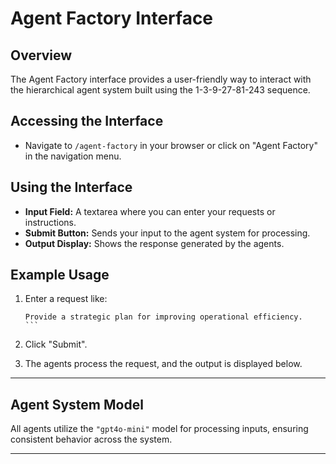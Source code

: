 # Agent Factory Interface

## Overview

The Agent Factory interface provides a user-friendly way to interact with the hierarchical agent system built using the 1-3-9-27-81-243 sequence.

## Accessing the Interface

- Navigate to `/agent-factory` in your browser or click on "Agent Factory" in the navigation menu.

## Using the Interface

- **Input Field:** A textarea where you can enter your requests or instructions.
- **Submit Button:** Sends your input to the agent system for processing.
- **Output Display:** Shows the response generated by the agents.

## Example Usage

1. Enter a request like:
   ```
   Provide a strategic plan for improving operational efficiency.   ```

2. Click "Submit".

3. The agents process the request, and the output is displayed below.

---

## Agent System Model

All agents utilize the `"gpt4o-mini"` model for processing inputs, ensuring consistent behavior across the system.

---